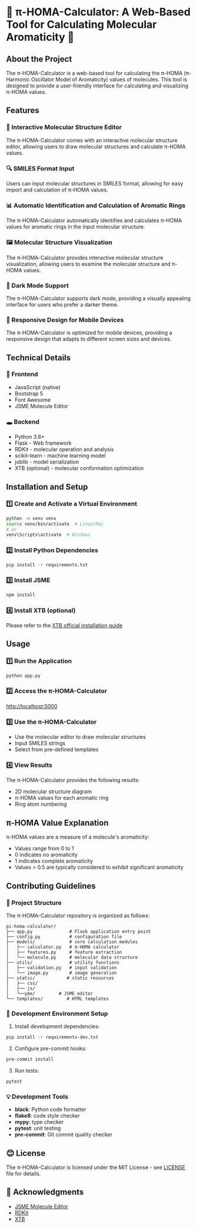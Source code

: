 # 🚀 π-HOMA-Calculator: A Web-Based Tool for Calculating Molecular Aromaticity 🌟

## About the Project

The π-HOMA-Calculator is a web-based tool for calculating the π-HOMA (π-Harmonic Oscillator Model of Aromaticity) values of molecules. This tool is designed to provide a user-friendly interface for calculating and visualizing π-HOMA values.

## Features

### 🎨 Interactive Molecular Structure Editor

The π-HOMA-Calculator comes with an interactive molecular structure editor, allowing users to draw molecular structures and calculate π-HOMA values.

### 🔍 SMILES Format Input

Users can input molecular structures in SMILES format, allowing for easy import and calculation of π-HOMA values.

### 📊 Automatic Identification and Calculation of Aromatic Rings

The π-HOMA-Calculator automatically identifies and calculates π-HOMA values for aromatic rings in the input molecular structure.

### 🖼️ Molecular Structure Visualization

The π-HOMA-Calculator provides interactive molecular structure visualization, allowing users to examine the molecular structure and π-HOMA values.

### 🌙 Dark Mode Support

The π-HOMA-Calculator supports dark mode, providing a visually appealing interface for users who prefer a darker theme.

### 📱 Responsive Design for Mobile Devices

The π-HOMA-Calculator is optimized for mobile devices, providing a responsive design that adapts to different screen sizes and devices.

## Technical Details

### 👥 Frontend

- JavaScript (native)
- Bootstrap 5
- Font Awesome
- JSME Molecule Editor

### 🕳️ Backend

- Python 3.8+
- Flask - Web framework
- RDKit - molecular operation and analysis
- scikit-learn - machine learning model
- joblib - model serialization
- XTB (optional) - molecular conformation optimization

## Installation and Setup

### 1️⃣ Create and Activate a Virtual Environment

```bash
python -m venv venv
source venv/bin/activate  # Linux/Mac
# or
venv\Scripts\activate  # Windows
```

### 2️⃣ Install Python Dependencies

```bash
pip install -r requirements.txt
```

### 3️⃣ Install JSME

```bash
npm install
```

### 4️⃣ Install XTB (optional)

Please refer to the [XTB official installation guide](https://xtb-docs.readthedocs.io/en/latest/setup.html)

## Usage

### 1️⃣ Run the Application

```bash
python app.py
```

### 2️⃣ Access the π-HOMA-Calculator

[http://localhost:5000](http://localhost:5000)

### 3️⃣ Use the π-HOMA-Calculator

- Use the molecular editor to draw molecular structures
- Input SMILES strings
- Select from pre-defined templates

### 4️⃣ View Results

The π-HOMA-Calculator provides the following results:
- 2D molecular structure diagram
- π-HOMA values for each aromatic ring
- Ring atom numbering

## π-HOMA Value Explanation

π-HOMA values are a measure of a molecule's aromaticity:

- Values range from 0 to 1
- 0 indicates no aromaticity
- 1 indicates complete aromaticity
- Values > 0.5 are typically considered to exhibit significant aromaticity

## Contributing Guidelines

### 📸 Project Structure

The π-HOMA-Calculator repository is organized as follows:
```
pi-homa-calculator/
├── app.py              # Flask application entry point
├── config.py           # configuration file
├── models/             # core calculation modules
│   ├── calculator.py   # π-HOMA calculator
│   ├── features.py     # feature extraction
│   └── molecule.py     # molecular data structure
├── utils/              # utility functions
│   ├── validation.py   # input validation
│   └── image.py        # image generation
├── static/            # static resources
│   ├── css/
│   ├── js/
│   └──yme/         # JSME editor
└── templates/         # HTML templates
```

### 🔧 Development Environment Setup

1. Install development dependencies:
```bash
pip install -r requirements-dev.txt
```

2. Configure pre-commit hooks:
```bash
pre-commit install
```

3. Run tests:
```bash
pytest
```

### 💡 Development Tools

- **black**: Python code formatter
- **flake8**: code style checker
- **mypy**: type checker
- **pytest**: unit testing
- **pre-commit**: Git commit quality checker

## 😊 License

The π-HOMA-Calculator is licensed under the MIT License - see [LICENSE](LICENSE) file for details.

## 🙏 Acknowledgments

- [JSME Molecule Editor](https://jsme-editor.github.io/)
- [RDKit](https://www.rdkit.org/)
- [XTB](https://xtb-docs.readthedocs.io/)
